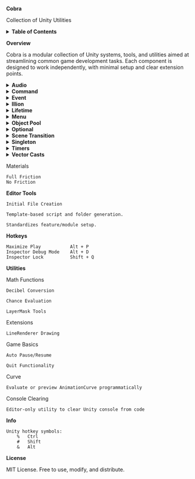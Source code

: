 <strong>Cobra</strong>

Collection of Unity Utilities

<details> <summary><strong>Table of Contents</strong></summary>

    Overview

    Systems

    Materials

    Tools

    Editor Tools

    Utilities

    Hotkey Reference

    License
</details>

<strong>Overview</strong>

Cobra is a modular collection of Unity systems, tools, and utilities aimed at streamlining common game development tasks. Each component is designed to work independently, with minimal setup and clear extension points.

<details> <summary><strong>Audio</strong></summary>

Simplifies sound playback and volume control.

    Different Sound Data Types
    Simple | Advanced | Complex

    Music Manager w/ Playlists

    Sound Manager w/ Object Pooled Emitters

</details> <details> <summary><strong>Command</strong></summary>

Implements the Command Pattern for queued or reversible logic.

    Command Execution

    Undo/Redo Functionality

</details> <details> <summary><strong>Event</strong></summary>

Extremely robust versatile event broadcasting system.

    Different Event Types
    Parameterless | Strongly Typed | Generic

    Static Bus Station

</details> <details> <summary><strong>Illion</strong></summary>

Massive number container and display system.

    NOT YET IMPLEMENTED

</details> <details> <summary><strong>Lifetime</strong></summary>

Controls lifespan of objects.

    Different Lifetime Types
    Standard | Event | Pool

</details> <details> <summary><strong>Menu</strong></summary>

Handles menu navigation logic.

    Page Transitions

    Backtracking

    Save Functionality

    Multiple Components
    Fullscreen | Graphics | Keybinding | Resolution | Volume

</details> <details> <summary><strong>Object Pool</strong></summary>

Reusable object management.

    Simple Summoning

    Return-to-pool Logic Interfacing

</details> <details> <summary><strong>Optional</strong></summary>

Custom Optional type for value/missing state handling.

    Unity-friendly

    Null-safe Logic

</details> <details> <summary><strong>Scene Transition</strong></summary>

Handles loading and fading between scenes.

    Scene Arrival

    Scene Departure

    Custom Scene Transitioning Override Capabilities

</details> <details> <summary><strong>Singleton</strong></summary>

Base class and helpers for single-instance components.

    Auto-Instantiation

    Persistent or Scene-limited

    Editor Error Calls

</details> <details> <summary><strong>Timers</strong></summary>

Timers and delays.

    Multiple Types
    Countdown | Frequency | Stopwatch

    Alarm Notification

    Auto Updating

</details> <details> <summary><strong>Vector Casts</strong></summary>

Helper extensions for easy vector to vector type casting

    3D - 2D + vis-a-versa
    Int - Float + vis-a-versa

    Math Functionality

</details>

Materials

    Full Friction
    No Friction

<strong>Editor Tools</strong>

    Initial File Creation

    Template-based script and folder generation.

    Standardizes feature/module setup.

<strong>Hotkeys</strong>

    Maximize Play	        Alt + P
    Inspector Debug Mode	Alt + D
    Inspector Lock	        Shift + Q

<strong>Utilities</strong>

Math Functions

    Decibel Conversion

    Chance Evaluation

    LayerMask Tools

Extensions

    LineRenderer Drawing

Game Basics

    Auto Pause/Resume

    Quit Functionality

Curve

    Evaluate or preview AnimationCurve programmatically

Console Clearing

    Editor-only utility to clear Unity console from code

<strong>Info</strong>

    Unity hotkey symbols:
        %	Ctrl
        #	Shift
        &	Alt


<strong>License</strong>

MIT License. Free to use, modify, and distribute.